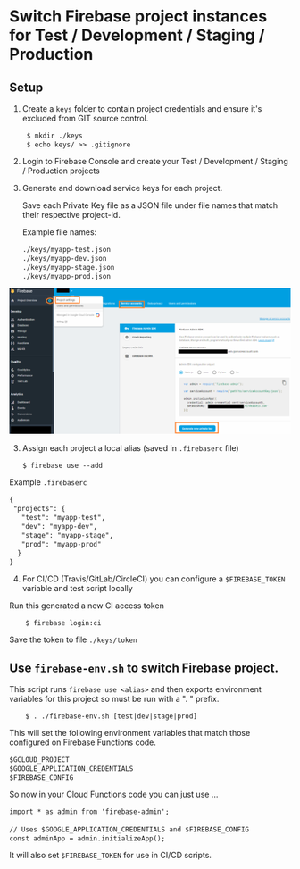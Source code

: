 # Switch Firebase project instances for Test / Development / Staging / Production

## Setup
    
1. Create a `keys` folder to contain project credentials and ensure it's excluded from GIT source control.

        $ mkdir ./keys
        $ echo keys/ >> .gitignore
    
2.  Login to Firebase Console and create your Test / Development / Staging / Production projects

3.  Generate and download service keys for each project.

    Save each Private Key file as a JSON file under file names that match their respective project-id.
    
    Example file names:

        ./keys/myapp-test.json
        ./keys/myapp-dev.json
        ./keys/myapp-stage.json
        ./keys/myapp-prod.json

![Download Service Key](service-keys.png)

3.  Assign each project a local alias (saved in `.firebaserc` file)

        $ firebase use --add

Example `.firebaserc`

```
{
 "projects": {
   "test": "myapp-test",
   "dev": "myapp-dev",
   "stage": "myapp-stage",
   "prod": "myapp-prod"
  }
}
```

4. For CI/CD (Travis/GitLab/CircleCI) you can configure a `$FIREBASE_TOKEN` variable and test script locally

Run this generated a new CI access token

        $ firebase login:ci 

Save the token to file `./keys/token`

## Use `firebase-env.sh` to switch Firebase project.

This script runs `firebase use <alias>` and then exports 
environment variables for this project so must be run with a ". " prefix.


        $ . ./firebase-env.sh [test|dev|stage|prod]

This will set the following environment variables that match those configured on Firebase Functions code.

```
$GCLOUD_PROJECT
$GOOGLE_APPLICATION_CREDENTIALS
$FIREBASE_CONFIG
```

So now in your Cloud Functions code you can just use ...

```
import * as admin from 'firebase-admin';

// Uses $GOOGLE_APPLICATION_CREDENTIALS and $FIREBASE_CONFIG
const adminApp = admin.initializeApp();  
```

It will also set `$FIREBASE_TOKEN` for use in CI/CD scripts.

